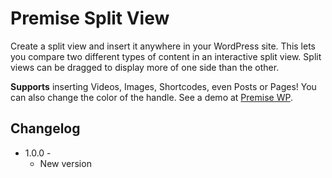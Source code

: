 # Premise Split View

Create a split view and insert it anywhere in your WordPress site. This lets you compare two different types of content in an interactive split view. Split views can be dragged to display more of one side than the other.

**Supports** inserting Videos, Images, Shortcodes, even Posts or Pages! You can also change the color of the handle. See a demo at [Premise WP](http://premisewp.com).

## Changelog

* 1.0.0 -
	* New version